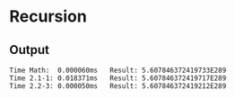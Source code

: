 # Recursion


## Output

```
Time Math:  0.000060ms   Result: 5.607846372419733E289
Time 2.1-1: 0.018371ms   Result: 5.607846372419717E289
Time 2.2-3: 0.000050ms   Result: 5.607846372419212E289
```